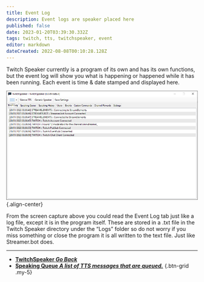 ```yaml
---
title: Event Log
description: Event logs are speaker placed here 
published: false
date: 2023-01-20T03:39:30.332Z
tags: twitch, tts, twitchspeaker, event
editor: markdown
dateCreated: 2022-08-08T00:10:28.128Z
---
```


Twitch Speaker currently is a program of its own and has its own functions, but the event log will show you what is happening or happened while it has been running. Each event is time & date stamped and displayed here.

![event-lognew.png](/twitchspeaker/tabs/event-log/event-lognew.png){.align-center}

From the screen capture above you could read the Event Log tab just like a log file, except it is in the program itself. These are stored in a .txt file in the Twitch Speaker directory under the “Logs” folder so do not worry if you miss something or close the program it is all written to the text file. Just like Streamer.bot does.

---

- [<i class="mdi mdi-chevron-left"></i>**TwitchSpeaker *Go Back***](/TwitchSpeaker)
- [<i class="mdi mdi-human-queue text--twitch"></i>**Speaking Queue *A list of TTS messages that are queued.***](/TwitchSpeaker/Tabs/Speaking-Queue)
{.btn-grid .my-5}
